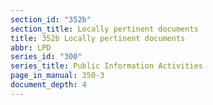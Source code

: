 ```yaml
---
section_id: "352b"
section_title: Locally pertinent documents
title: 352b Locally pertinent documents
abbr: LPD
series_id: "300"
series_title: Public Information Activities
page_in_manual: 350-3
document_depth: 4
---
```

